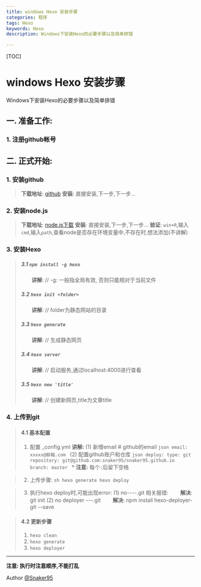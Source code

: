 ```yaml
---
title: windows Hexo 安装步骤
categories: 程序   
tags: Hexo
keywords: Hexo
description: Windows下安装Hexo的必要步骤以及简单排错

---
```


<!--more-->

[TOC]

# windows Hexo 安装步骤
Windows下安装Hexo的必要步骤以及简单排错

## 一. 准备工作:
### 1. 注册github帐号
    
## 二. 正式开始:

### **1. 安装github**
>   **下载地址**: [github]( https://git-for-windows.github.io) 
>   **安装**: 直接安装,下一步,下一步...

### **2. 安装node.js**
>   **下载地址**: [node.js下载](https://nodejs.org/en)
>   **安装**: 直接安装,下一步,下一步...
>   **验证**: `win+R`,输入`cmd`,输入`path`,查看node是否存在环境变量中,不存在时,想法添加(不讲解)

### **3. 安装Hexo**
>##### 3.1 `npm install -g hexo`
> &emsp;&emsp;**讲解**: // -g: 一般指全局有效, 否则只能相对于当前文件
>#####  3.2 `hexo init <folder>` 
> &emsp;&emsp;**讲解**: // folder为静态网站的目录
>#####  3.3 `hexo generate`
> &emsp;&emsp;**讲解**: // 生成静态网页
>#####  3.4 `hexo server`
> &emsp;&emsp;**讲解**: // 启动服务,通过localhost:4000进行查看
>#####  3.5 `hexo new 'title'`
> &emsp;&emsp;**讲解**: // 创建新网页,title为文章title

### **4. 上传到git**
>#### 4.1 基本配置
> 1. 配置 _config.yml
>    **讲解:** 
>   (1) 新增email  # github的email
        ```json
        email: xxxxx@邮箱.com
        ```
>   (2) 配置github账户和仓库
        ```json
        deploy:
            type: git
            repository: git@github.com:snaker95/snaker95.github.io
            branch: master
        ```
>   \* **注意:** 每个`:`后留下空格

> 2. 上传步骤:
    ```sh
    hexo generate
    hexo deploy
    ```     

> 3. 执行hexo deploy时,可能出现error:
        (1) no----.git 相关报错:
            &emsp;&emsp;**解决**: git init
        (2) no deployer ---.git
            &emsp;&emsp;**解决**: npm install hexo-deployer-git --save

>#### 4.2 更新步骤
>    1. `hexo clean`
>    2. `hexo generate`
>    3. `hexo deployer` 
           
----------

 **注意: 执行时注意顺序,不能打乱**

Author [@Snaker95][1]

[1]: http://www.sharedsea.com

